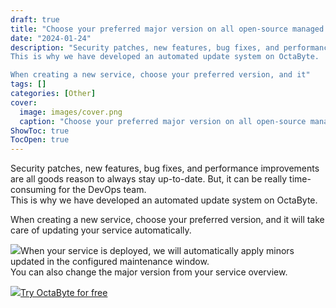```yaml
---
draft: true
title: "Choose your preferred major version on all open-source managed software!"
date: "2024-01-24"
description: "Security patches, new features, bug fixes, and performance improvements are all goods reason to always stay up-to-date. But, it can be really time-consuming for the DevOps team.
This is why we have developed an automated update system on OctaByte.

When creating a new service, choose your preferred version, and it"
tags: []
categories: [Other]
cover:
  image: images/cover.png
  caption: "Choose your preferred major version on all open-source managed software!"
ShowToc: true
TocOpen: true
---
```



Security patches, new features, bug fixes, and performance improvements are all goods reason to always stay up\-to\-date. But, it can be really time\-consuming for the DevOps team.   
This is why we have developed an automated update system on OctaByte.  
  
When creating a new service, choose your preferred version, and it will take care of updating your service automatically.

![](https://blog.octabyte.io/content/images/2022/05/Screenshot-2022-05-26-at-10.09.59-3.png)When your service is deployed, we will automatically apply minors updated in the configured maintenance window.  
You can also change the major version from your service overview.

![](https://blog.octabyte.io/content/images/2022/05/Screenshot-2022-05-26-at-10.14.05-1.png)[Try OctaByte for free](https://dash.elest.io/signup?ref=blog.octabyte.io)

